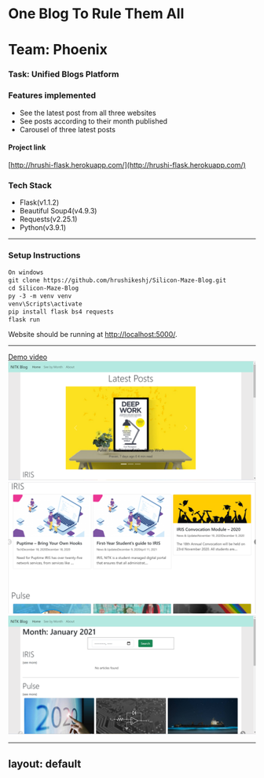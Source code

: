 
# One Blog To Rule Them All
# Team: Phoenix
### Task: Unified Blogs Platform
###  Features implemented
* See the latest post from all three websites
* See posts according to their month published
* Carousel of three latest posts

#### Project link
[http://hrushi-flask.herokuapp.com/](http://hrushi-flask.herokuapp.com/)

### Tech Stack
* Flask(v1.1.2)
* Beautiful Soup4(v4.9.3)
* Requests(v2.25.1)
* Python(v3.9.1)
__________________________
###  Setup Instructions
 ```
 On windows
 git clone https://github.com/hrushikeshj/Silicon-Maze-Blog.git
 cd Silicon-Maze-Blog
 py -3 -m venv venv
 venv\Scripts\activate
 pip install flask bs4 requests
 flask run
 ```
 Website should be running at [http://localhost:5000/](http://localhost:5000).
 ______________________
 [Demo video](/Blog%20-%20Google%20Chrome.mp4)
![img](img/home.png)
![img](img/home2.png)
![img](img/month.png)

---
layout: default
---
